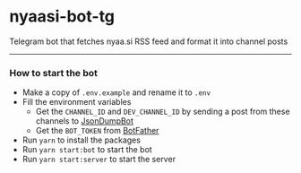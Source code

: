# nyaasi-bot-tg
Telegram bot that fetches nyaa.si RSS feed and format it into channel posts

---

### How to start the bot

- Make a copy of `.env.example` and rename it to `.env`
- Fill the environment variables
  - Get the `CHANNEL_ID` and `DEV_CHANNEL_ID` by sending a post from these channels to [JsonDumpBot](https://t.me/JsonDumpBot)
  - Get the `BOT_TOKEN` from [BotFather](https://t.me/BotFather)
- Run `yarn` to install the packages
- Run `yarn start:bot` to start the bot
- Run `yarn start:server` to start the server
